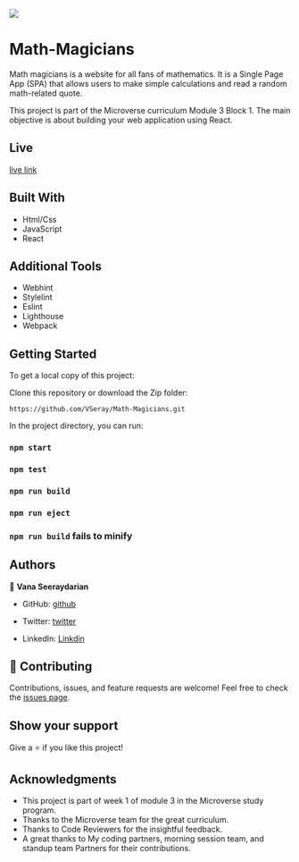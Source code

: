 ![](https://img.shields.io/badge/Microverse-blueviolet)

# Math-Magicians
Math magicians is a website for all fans of mathematics. It is a Single Page App (SPA) that allows users to make simple calculations and read a random math-related quote.

This project is part of the Microverse curriculum Module 3 Block 1. The main objective is about building your web application using React.
## Live
[live link]( https://git.heroku.com/gician.git)
## Built With

- Html/Css
- JavaScript
- React

## Additional Tools

- Webhint
- Stylelint
- Eslint
- Lighthouse
- Webpack

## Getting Started

To get a local copy of this project:

Clone this repository or download the Zip folder:
```
https://github.com/VSeray/Math-Magicians.git
```
 
In the project directory, you can run:

### `npm start`

### `npm test`

### `npm run build`

### `npm run eject`

### `npm run build` fails to minify


## Authors

👤 **Vana Seeraydarian**

- GitHub: [github](https://github.com/VSeray)

- Twitter: [twitter](https://twitter.com/home)

- LinkedIn: [Linkdin](https://www.linkedin.com/in/vana-seraydarian-936687191/?lipi=urn%3Ali%3Apage%3Ad_flagship3_feed%3BNyso4dw6Tz6UBL%2Fqkjvtvw%3D%3D)

## 🤝 Contributing

Contributions, issues, and feature requests are welcome!
Feel free to check the [issues page](https://github.com/VSeray/Math-Magicians/issues).

## Show your support

Give a ⭐️ if you like this project!

## Acknowledgments

- This project is part of week 1 of module 3 in the Microverse study program.
- Thanks to the Microverse team for the great curriculum.
- Thanks to Code Reviewers for the insightful feedback.
- A great thanks to My coding partners, morning session team, and standup team Partners for their contributions.